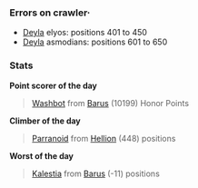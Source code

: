 ### Errors on crawler·
- [Deyla](/#/ranking/Deyla) elyos: positions 401 to 450
- [Deyla](/#/ranking/Deyla) asmodians: positions 601 to 650


### Stats

**Point scorer of the day**
>[Washbot](/#/character/Barus/567209) from [Barus](/#/ranking/Barus)  (10199) Honor Points


**Climber of the day**
>[Parranoid](/#/character/Hellion/220387) from [Hellion](/#/ranking/Hellion)  (448) positions


**Worst of the day**
>[Kalestia](/#/character/Barus/821796) from [Barus](/#/ranking/Barus)  (-11) positions



